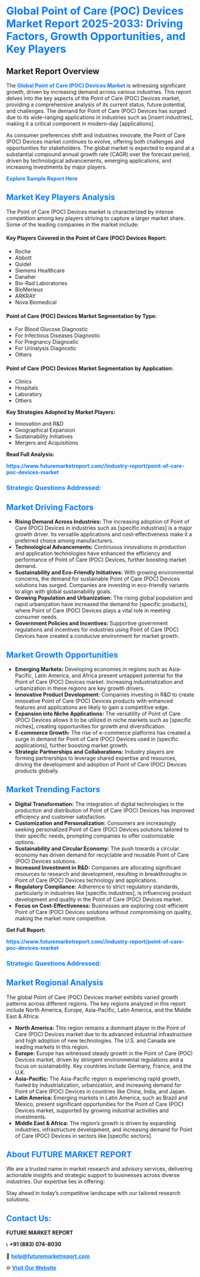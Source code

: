 <h1 style="color: #007BFF;">Global Point of Care (POC) Devices Market Report 2025-2033: Driving Factors, Growth Opportunities, and Key Players</h1>

<section id="overview">
<h2>Market Report Overview</h2>
<p>The <a href="https://www.futuremarketreport.com//industry-report/point-of-care-poc-devices-market" style="color: #007BFF; text-decoration: none;"><strong>Global Point of Care (POC) Devices Market</strong></a> is witnessing significant growth, driven by increasing demand across various industries. This report delves into the key aspects of the Point of Care (POC) Devices market, providing a comprehensive analysis of its current status, future potential, and challenges. The demand for Point of Care (POC) Devices has surged due to its wide-ranging applications in industries such as [insert industries], making it a critical component in modern-day [applications].</p>
<p>As consumer preferences shift and industries innovate, the Point of Care (POC) Devices market continues to evolve, offering both challenges and opportunities for stakeholders. The global market is expected to expand at a substantial compound annual growth rate (CAGR) over the forecast period, driven by technological advancements, emerging applications, and increasing investments by major players.</p>
</section>

<section id="overview">
<p><a href="https://www.futuremarketreport.com//request-sample/reportId=59182" style="color: #007BFF; text-decoration: none;"><strong>Explore Sample Report Here</strong></a></p>
</section>

<section id="key-players">
<h2 style="color: #007BFF;">Market Key Players Analysis</h2>
<p>The Point of Care (POC) Devices market is characterized by intense competition among key players striving to capture a larger market share. Some of the leading companies in the market include:</p>
<h4>Key Players Covered in the Point of Care (POC) Devices Report:</h4>
<ul><li>Roche</li><li>Abbott</li><li>Quidel</li><li>Siemens Healthcare</li><li>Danaher</li><li>Bio-Rad Laboratories</li><li>BioMerieux</li><li>ARKRAY</li><li>Nova Biomedical</li></ul>
<h4>Point of Care (POC) Devices Market Segmentation by Type:</h4>
<ul><li>For Blood Glucose Diagnostic</li><li>For Infectious Diseases Diagnostic</li><li>For Pregnancy Diagnostic</li><li>For Urinalysis Diagnostic</li><li>Others</li></ul>

<h4>Point of Care (POC) Devices Market Segmentation by Application:</h4>
<ul><li>Clinics</li><li>Hospitals</li><li>Laboratory</li><li>Others</li></ul>
<p><strong>Key Strategies Adopted by Market Players:</strong></p>
<ul>
<li>Innovation and R&D</li>
<li>Geographical Expansion</li>
<li>Sustainability Initiatives</li>
<li>Mergers and Acquisitions</li>
</ul>
</section>

<section>
<p><strong>Read Full Analysis: </strong></p><a href="https://www.futuremarketreport.com//industry-report/point-of-care-poc-devices-market" style="color: #007BFF; text-decoration: none;"><strong>https://www.futuremarketreport.com//industry-report/point-of-care-poc-devices-market</strong></a>
<h3 style="color: #007BFF;">Strategic Questions Addressed:</h3>
</section>

<section id="driving-factors">
<h2 style="color: #007BFF;">Market Driving Factors</h2>
<ul>
<li><strong>Rising Demand Across Industries:</strong> The increasing adoption of Point of Care (POC) Devices in industries such as [specific industries] is a major growth driver. Its versatile applications and cost-effectiveness make it a preferred choice among manufacturers.</li>
<li><strong>Technological Advancements:</strong> Continuous innovations in production and application technologies have enhanced the efficiency and performance of Point of Care (POC) Devices, further boosting market demand.</li>
<li><strong>Sustainability and Eco-Friendly Initiatives:</strong> With growing environmental concerns, the demand for sustainable Point of Care (POC) Devices solutions has surged. Companies are investing in eco-friendly variants to align with global sustainability goals.</li>
<li><strong>Growing Population and Urbanization:</strong> The rising global population and rapid urbanization have increased the demand for [specific products], where Point of Care (POC) Devices plays a vital role in meeting consumer needs.</li>
<li><strong>Government Policies and Incentives:</strong> Supportive government regulations and incentives for industries using Point of Care (POC) Devices have created a conducive environment for market growth.</li>
</ul>
</section>

<section id="growth-opportunities">
<h2 style="color: #007BFF;">Market Growth Opportunities</h2>
<ul>
<li><strong>Emerging Markets:</strong> Developing economies in regions such as Asia-Pacific, Latin America, and Africa present untapped potential for the Point of Care (POC) Devices market. Increasing industrialization and urbanization in these regions are key growth drivers.</li>
<li><strong>Innovative Product Development:</strong> Companies investing in R&D to create innovative Point of Care (POC) Devices products with enhanced features and applications are likely to gain a competitive edge.</li>
<li><strong>Expansion into Niche Applications:</strong> The versatility of Point of Care (POC) Devices allows it to be utilized in niche markets such as [specific niches], creating opportunities for growth and diversification.</li>
<li><strong>E-commerce Growth:</strong> The rise of e-commerce platforms has created a surge in demand for Point of Care (POC) Devices used in [specific applications], further boosting market growth.</li>
<li><strong>Strategic Partnerships and Collaborations:</strong> Industry players are forming partnerships to leverage shared expertise and resources, driving the development and adoption of Point of Care (POC) Devices products globally.</li>
</ul>
</section>

<section id="trending-factors">
<h2 style="color: #007BFF;">Market Trending Factors</h2>
<ul>
<li><strong>Digital Transformation:</strong> The integration of digital technologies in the production and distribution of Point of Care (POC) Devices has improved efficiency and customer satisfaction.</li>
<li><strong>Customization and Personalization:</strong> Consumers are increasingly seeking personalized Point of Care (POC) Devices solutions tailored to their specific needs, prompting companies to offer customizable options.</li>
<li><strong>Sustainability and Circular Economy:</strong> The push towards a circular economy has driven demand for recyclable and reusable Point of Care (POC) Devices solutions.</li>
<li><strong>Increased Investment in R&D:</strong> Companies are allocating significant resources to research and development, resulting in breakthroughs in Point of Care (POC) Devices technology and applications.</li>
<li><strong>Regulatory Compliance:</strong> Adherence to strict regulatory standards, particularly in industries like [specific industries], is influencing product development and quality in the Point of Care (POC) Devices market.</li>
<li><strong>Focus on Cost-Effectiveness:</strong> Businesses are exploring cost-efficient Point of Care (POC) Devices solutions without compromising on quality, making the market more competitive.</li>
</ul>
</section>

<section>
<p><strong>Get Full Report: </strong></p><a href="https://www.futuremarketreport.com//industry-report/point-of-care-poc-devices-market" style="color: #007BFF; text-decoration: none;"><strong>https://www.futuremarketreport.com//industry-report/point-of-care-poc-devices-market</strong></a>
<h3 style="color: #007BFF;">Strategic Questions Addressed:</h3>
</section>


<section id="regional-analysis">
<h2 style="color: #007BFF;">Market Regional Analysis</h2>
<p>The global Point of Care (POC) Devices market exhibits varied growth patterns across different regions. The key regions analyzed in this report include North America, Europe, Asia-Pacific, Latin America, and the Middle East & Africa:</p>
<ul>
<li><strong>North America:</strong> This region remains a dominant player in the Point of Care (POC) Devices market due to its advanced industrial infrastructure and high adoption of new technologies. The U.S. and Canada are leading markets in this region.</li>
<li><strong>Europe:</strong> Europe has witnessed steady growth in the Point of Care (POC) Devices market, driven by stringent environmental regulations and a focus on sustainability. Key countries include Germany, France, and the U.K.</li>
<li><strong>Asia-Pacific:</strong> The Asia-Pacific region is experiencing rapid growth, fueled by industrialization, urbanization, and increasing demand for Point of Care (POC) Devices in countries like China, India, and Japan.</li>
<li><strong>Latin America:</strong> Emerging markets in Latin America, such as Brazil and Mexico, present significant opportunities for the Point of Care (POC) Devices market, supported by growing industrial activities and investments.</li>
<li><strong>Middle East & Africa:</strong> The region’s growth is driven by expanding industries, infrastructure development, and increasing demand for Point of Care (POC) Devices in sectors like [specific sectors].</li>
</ul>
</section>

<footer>
<h2 style="color: #007BFF;">About FUTURE MARKET REPORT</h2>
<p>We are a trusted name in market research and advisory services, delivering actionable insights and strategic support to businesses across diverse industries. Our expertise lies in offering:</p>

<p>Stay ahead in today’s competitive landscape with our tailored research solutions.</p>

<h2 style="color: #007BFF;">Contact Us:</h2>
<p><strong>FUTURE MARKET REPORT</strong></p>
<p>📞 <strong>+91 (883) 074-8030</strong></p>
<p>📧 <strong><a href="mailto:help@futuremarketreport.com" style="color: #007BFF;">help@futuremarketreport.com</a></strong></p>
<p>🌐 <strong><a href="https://www.futuremarketreport.com/" style="color: #007BFF;">Visit Our Website</a></strong></p>
</footer>